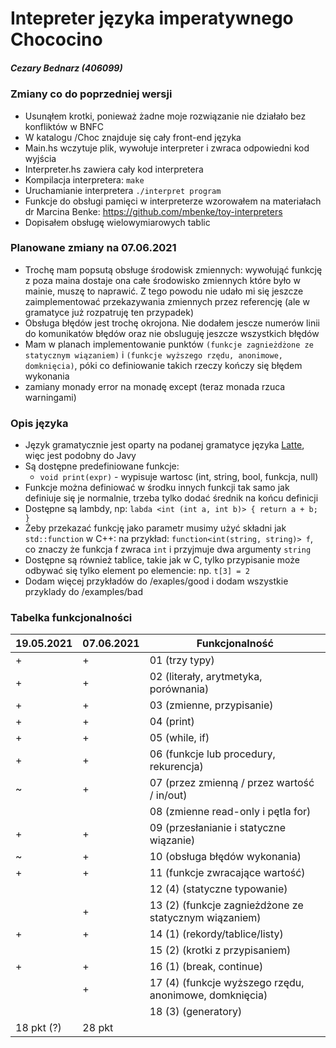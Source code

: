 # Intepreter języka imperatywnego Chococino
##### Cezary Bednarz (406099)

### Zmiany co do poprzedniej wersji
 - Usunąłem krotki, ponieważ żadne moje rozwiązanie nie działało bez konfliktów w BNFC
 - W katalogu /Choc znajduje się cały front-end języka
 - Main.hs wczytuje plik, wywołuje interpreter i zwraca odpowiedni kod wyjścia
 - Interpreter.hs zawiera cały kod interpretera
 - Kompilacja interpretera: `make`
 - Uruchamianie interpretera `./interpret program`
 - Funkcje do obsługi pamięci w interpreterze wzorowałem na materiałach dr Marcina Benke: https://github.com/mbenke/toy-interpreters
 - Dopisałem obsługę wielowymiarowych tablic

### Planowane zmiany na 07.06.2021
 - Trochę mam popsutą obsługe środowisk zmiennych: wywołująć funkcję z poza maina dostaje ona całe środowisko zmiennych które było w mainie, muszę to naprawić. Z tego powodu nie udało mi się jeszcze zaimplementować przekazywania zmiennych przez referencję (ale w gramatyce już rozpatruję ten przypadek)
 - Obsługa błędów jest trochę okrojona. Nie dodałem jescze numerów linii do komunikatów błędów oraz nie obsluguję jeszcze wszystkich błędów
 - Mam w planach implementowanie punktów `(funkcje zagnieżdżone ze statycznym wiązaniem)` i `(funkcje wyższego rzędu, anonimowe, domknięcia)`, póki co definiowanie takich rzeczy kończy się błędem wykonania
 - zamiany monady error na monadę except (teraz monada rzuca warningami)

### Opis języka
 - Język gramatycznie jest oparty na podanej gramatyce języka [Latte](https://www.mimuw.edu.pl/~ben/Zajecia/Mrj2020/Latte/), więc jest podobny do Javy
 - Są dostępne predefiniowane funkcje:
     - `void print(expr)` - wypisuje wartosc (int, string, bool, funkcja, null)
 - Funkcje można definiować w środku innych funkcji tak samo jak definiuje się je normalnie, trzeba tylko dodać średnik na końcu definicji
 - Dostępne są lambdy, np: `labda <int (int a, int b)> { return a + b; }`
 - Żeby przekazać funkcję jako parametr musimy użyć składni jak `std::function` w C++: na przykład: `function<int(string, string)> f`, co znaczy że funkcja f zwraca `int` i przyjmuje dwa argumenty `string`
 - Dostępne są również tablice, takie jak w C, tylko przypisanie może odbywać się tylko element po elemencie: np. `t[3] = 2`
 - Dodam więcej przykładów do /exaples/good i dodam wszystkie przyklady do /examples/bad


### Tabelka funkcjonalności

| 19.05.2021 | 07.06.2021 | Funkcjonalność |
| ---------- | ---------- | --------------
|  +         |  +         | 01 (trzy typy)
|  +         |  +         | 02 (literały, arytmetyka, porównania)
|  +         |  +         | 03 (zmienne, przypisanie)
|  +         |  +         | 04 (print)
|  +         |  +         | 05 (while, if)
|  +         |  +         | 06 (funkcje lub procedury, rekurencja)
|  ~         |  +         | 07 (przez zmienną / przez wartość / in/out)
|            |            | 08 (zmienne read-only i pętla for)
|  +         |  +         | 09 (przesłanianie i statyczne wiązanie)
|  ~         |  +         | 10 (obsługa błędów wykonania)
|  +         |  +         | 11 (funkcje zwracające wartość)
|            |            | 12 (4) (statyczne typowanie)
|            |  +         | 13 (2) (funkcje zagnieżdżone ze statycznym wiązaniem)
|  +         |  +         | 14 (1) (rekordy/tablice/listy)
|            |            | 15 (2) (krotki z przypisaniem)
|  +         |  +         | 16 (1) (break, continue)
|            |  +         | 17 (4) (funkcje wyższego rzędu, anonimowe, domknięcia)
|            |            | 18 (3) (generatory)
| 18 pkt (?) |  28 pkt    |













